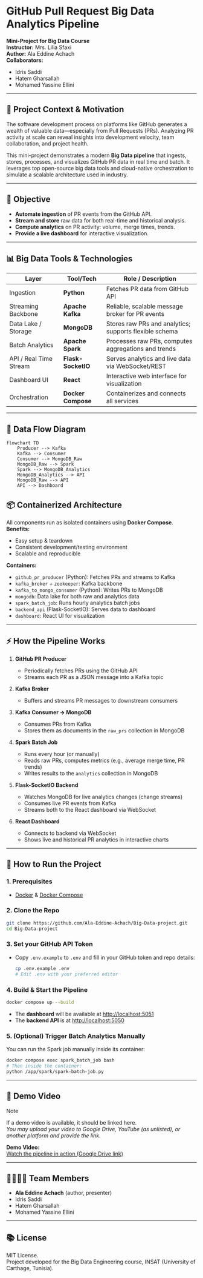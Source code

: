 # GitHub Pull Request Big Data Analytics Pipeline

**Mini-Project for Big Data Course**  
**Instructor:** Mrs. Lilia Sfaxi  
**Author:** Ala Eddine Achach  
**Collaborators:**   
- Idris Saddi  
- Hatem Gharsallah  
- Mohamed Yassine Ellini  

---

## 📄 Project Context & Motivation

The software development process on platforms like GitHub generates a wealth of valuable data—especially from Pull Requests (PRs). Analyzing PR activity at scale can reveal insights into development velocity, team collaboration, and project health.

This mini-project demonstrates a modern **Big Data pipeline** that ingests, stores, processes, and visualizes GitHub PR data in real time and batch. It leverages top open-source big data tools and cloud-native orchestration to simulate a scalable architecture used in industry.

---

## 🔎 Objective

- **Automate ingestion** of PR events from the GitHub API.
- **Stream and store** raw data for both real-time and historical analysis.
- **Compute analytics** on PR activity: volume, merge times, trends.
- **Provide a live dashboard** for interactive visualization.

---

## 📊 Big Data Tools & Technologies

| Layer                   | Tool/Tech           | Role / Description                                                         |
|-------------------------|---------------------|----------------------------------------------------------------------------|
| Ingestion               | **Python**          | Fetches PR data from GitHub API                                            |
| Streaming Backbone      | **Apache Kafka**    | Reliable, scalable message broker for PR events                            |
| Data Lake / Storage     | **MongoDB**         | Stores raw PRs and analytics; supports flexible schema                     |
| Batch Analytics         | **Apache Spark**    | Processes raw PRs, computes aggregations and trends                        |
| API / Real Time Stream  | **Flask-SocketIO**  | Serves analytics and live data via WebSocket/REST                          |
| Dashboard UI            | **React**           | Interactive web interface for visualization                                |
| Orchestration           | **Docker Compose**  | Containerizes and connects all services                                    |

---

## 🔁 Data Flow Diagram

```mermaid
flowchart TD
    Producer --> Kafka
    Kafka --> Consumer
    Consumer --> MongoDB_Raw
    MongoDB_Raw --> Spark
    Spark --> MongoDB_Analytics
    MongoDB_Analytics --> API
    MongoDB_Raw --> API
    API --> Dashboard
```

## 📦 Containerized Architecture

All components run as isolated containers using **Docker Compose**.  
**Benefits:**  
- Easy setup & teardown
- Consistent development/testing environment
- Scalable and reproducible

**Containers:**
- `github_pr_producer` (Python): Fetches PRs and streams to Kafka
- `kafka_broker` + `zookeeper`: Kafka backbone
- `kafka_to_mongo_consumer` (Python): Writes PRs to MongoDB
- `mongodb`: Data lake for both raw and analytics data
- `spark_batch_job`: Runs hourly analytics batch jobs
- `backend_api` (Flask-SocketIO): Serves data to dashboard
- `dashboard`: React UI for visualization

---

## ⚡️ How the Pipeline Works

1. **GitHub PR Producer**  
   - Periodically fetches PRs using the GitHub API
   - Streams each PR as a JSON message into a Kafka topic

2. **Kafka Broker**  
   - Buffers and streams PR messages to downstream consumers

3. **Kafka Consumer → MongoDB**  
   - Consumes PRs from Kafka
   - Stores them as documents in the `raw_prs` collection in MongoDB

4. **Spark Batch Job**  
   - Runs every hour (or manually)
   - Reads raw PRs, computes metrics (e.g., average merge time, PR trends)
   - Writes results to the `analytics` collection in MongoDB

5. **Flask-SocketIO Backend**  
   - Watches MongoDB for live analytics changes (change streams)
   - Consumes live PR events from Kafka
   - Streams both to the React dashboard via WebSocket

6. **React Dashboard**  
   - Connects to backend via WebSocket
   - Shows live and historical PR analytics in interactive charts

---

## 🚀 How to Run the Project

### 1. Prerequisites

- [Docker](https://www.docker.com/) & [Docker Compose](https://docs.docker.com/compose/)

### 2. Clone the Repo

```bash
git clone https://github.com/Ala-Eddine-Achach/Big-Data-project.git
cd Big-Data-project
```

### 3. Set your GitHub API Token

- Copy `.env.example` to `.env` and fill in your GitHub token and repo details:
    ```bash
    cp .env.example .env
    # Edit .env with your preferred editor
    ```

### 4. Build & Start the Pipeline

```bash
docker compose up --build
```

- The **dashboard** will be available at [http://localhost:5051](http://localhost:5051)
- The **backend API** is at [http://localhost:5050](http://localhost:5050)

### 5. (Optional) Trigger Batch Analytics Manually

You can run the Spark job manually inside its container:

```bash
docker compose exec spark_batch_job bash
# Then inside the container:
python /app/spark/spark-batch-job.py
```

---

## 🎥 Demo Video

> [!NOTE]  
> If a demo video is available, it should be linked here.  
> _You may upload your video to Google Drive, YouTube (as unlisted), or another platform and provide the link._

**Demo Video:**  
[Watch the pipeline in action (Google Drive link)](https://drive.google.com/file/d/1GRQApTXgWJOQIzSoocW60hanYbzODO4H/view)

---

## 👨‍👩‍👦‍👦 Team Members

- **Ala Eddine Achach** (author, presenter)
- Idris Saddi
- Hatem Gharsallah
- Mohamed Yassine Ellini

---

## 📚 License

MIT License.  
Project developed for the Big Data Engineering course, INSAT (University of Carthage, Tunisia).
